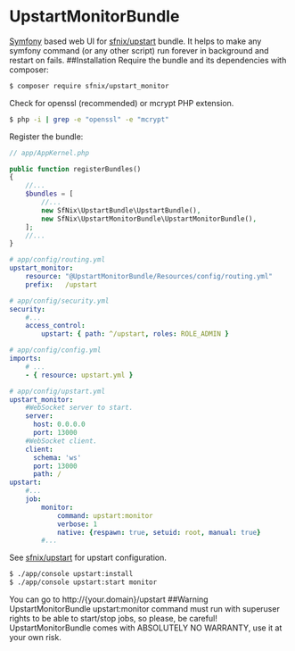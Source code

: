 # UpstartMonitorBundle
[Symfony](http://symfony.com/what-is-symfony) based web UI for [sfnix/upstart](https://github.com/tarasbogach/UpstartBundle) bundle.
It helps to make any symfony command (or any other script) run forever in background and restart on fails.
##Installation
Require the bundle and its dependencies with composer:
```bash
$ composer require sfnix/upstart_monitor
```
Check for openssl (recommended) or mcrypt PHP extension.
```bash
$ php -i | grep -e "openssl" -e "mcrypt"
```
Register the bundle:
```php
// app/AppKernel.php

public function registerBundles()
{
    //...
    $bundles = [
        //...
        new SfNix\UpstartBundle\UpstartBundle(),
        new SfNix\UpstartMonitorBundle\UpstartMonitorBundle(),
    ];
    //...
}
```
```yml
# app/config/routing.yml
upstart_monitor:
    resource: "@UpstartMonitorBundle/Resources/config/routing.yml"
    prefix:   /upstart 
```
```yml
# app/config/security.yml
security:
    #...
    access_control:
        upstart: { path: ^/upstart, roles: ROLE_ADMIN }
```
```yml
# app/config/config.yml
imports:
    # ...
    - { resource: upstart.yml }
```
```yml
# app/config/upstart.yml
upstart_monitor:
    #WebSocket server to start.
    server:
      host: 0.0.0.0
      port: 13000
    #WebSocket client.
    client:
      schema: 'ws'
      port: 13000
      path: /
upstart:
    #...
    job:
        monitor:
            command: upstart:monitor
            verbose: 1
            native: {respawn: true, setuid: root, manual: true}
        #...
```
See [sfnix/upstart](https://github.com/tarasbogach/UpstartBundle) for upstart configuration.
```bash
$ ./app/console upstart:install
$ ./app/console upstart:start monitor
```
You can go to http://{your.domain}/upstart
##Warning
UpstartMonitorBundle upstart:monitor command must run with superuser rights to be able to start/stop jobs, so please, be careful!
UpstartMonitorBundle comes with ABSOLUTELY NO WARRANTY, use it at your own risk.
